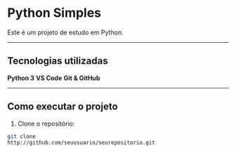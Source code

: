 # Python Simples  

 Este é um projeto de estudo em Python.
<!-- markdowlint-disable MDO33>
<p align="center">
<img
 src="https://upload.wikimedia.org/wikipedia/commons/thumb/2/28/Dragon_icon_%28Noun_Project%29.svg/1024px-Dragon_icon_%28Noun _Project%29.svg.png" alt="Logo Dragão"width="200"/>
 </p>

 <p align="center">
 <img
 src="http://media.tenor.com/Z16zTcsfybIAAAAC/anime-naruto.gif" alt="Gif Naruto"width="300"/>
</p>
<!-- markdowlint-enable MDO33 -->
---

## Tecnologias utilizadas

**Python 3**
**VS Code**
**Git & GitHub**

---

## Como executar o projeto

1. Clone o repositório:

```bash
git clone
http://github.com/seuusuario/seurepositorio.git

